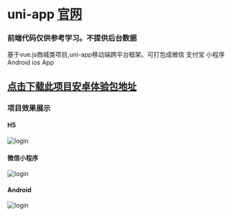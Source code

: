# uni-app  [官网](https://uniapp.dcloud.io/)
### 前端代码仅供参考学习。不提供后台数据
基于vue.js商城类项目,uni-app移动端跨平台框架。可打包成微信 支付宝 小程序 Android ios App
## [点击下载此项目安卓体验包地址](https://pan.baidu.com/s/1DiPgN-lwQQi-NiERFgm_-A/)
### 项目效果展示
#### H5
![login](https://github.com/changjiapu/uni-app/blob/master/screenshots/h5.jpg)
#### 微信小程序
![login](https://github.com/changjiapu/uni-app/blob/master/screenshots/weixin.jpg)
#### Android
![login](https://github.com/changjiapu/uni-app/blob/master/screenshots/Android.jpg)
